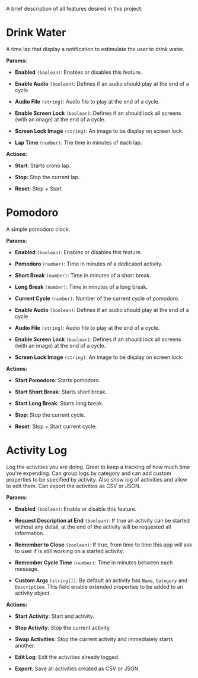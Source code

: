 A brief description of all features desired in this project:

# Drink Water

A time lap that display a notification to estimulate the user to drink water.

**Params:**  

- **Enabled** `(boolean)`: Enables or disables this feature.

- **Enable Audio** `(boolean)`: Defines if an audio should play at the end of a cycle

- **Audio File** `(string)`: Audio file to play at the end of a cycle.

- **Enable Screen Lock** `(boolean)`: Defines if an should lock all screens (with an image) at the end of a cycle.

- **Screen Lock Image** `(string)`: An image to be display on screen lock.

- **Lap Time** `(number)`: The time in minutes of each lap.

**Actions:**

- **Start**: Starts crono lap.

- **Stop**: Stop the current lap.

- **Reset**: Stop + Start

# Pomodoro

A simple pomodoro clock.

**Params:**

- **Enabled** `(boolean)`: Enables or disables this feature.

- **Pomodoro** `(number)`: Time in minutes of a dedicated activity.

- **Short Break** `(number)`: Time in minutes of a short break.

- **Long Break** `(number)`: Time in minutes of a long break.

- **Current Cycle** `(number)`: Number of the current cycle of pomodoro.

- **Enable Audio** `(boolean)`: Defines if an audio should play at the end of a cycle

- **Audio File** `(string)`: Audio file to play at the end of a cycle.

- **Enable Screen Lock** `(boolean)`: Defines if an should lock all screens (with an image) at the end of a cycle.

- **Screen Lock Image** `(string)`: An image to be display on screen lock.

**Actions:**

- **Start Pomodoro**: Starts pomodoro.

- **Start Short Break**: Starts short break.

- **Start Long Break**: Starts long break.

- **Stop**: Stop the current cycle.

- **Reset**: Stop + Start current cycle.

# Activity Log

Log the activities you are doing. Great to keep a tracking of how much time you're expending. Can group logs by category and can add custom properties to be specified by activity. Also show log of activities and allow to edit them. Can export the activities as CSV or JSON.

**Params:**

- **Enabled** `(boolean)`: Enable or disable this feature.

- **Request Description at End** `(boolean)`: If true an activity can be started without any detail, at the end of the activity will be requested all information.

- **Remember to Close** `(boolean)`: If true, from time to time this app will ask to user if is still working on a started activity.

- **Remember Cycle Time** `(number)`: Time in minutes between each message.

- **Custom Args** `(string[])`: By default an activity has `Name`, `Category` and `Description`. This field enable extended properties to be added to an activity object.

**Actions:**

- **Start Activity**: Start and activity.

- **Stop Activity**: Stop the current activity.

- **Swap Activities**: Stop the current activity and immediately starts another.

- **Edit Log**: Edit the activities already logged.

- **Export**: Save all activities created as CSV or JSON.